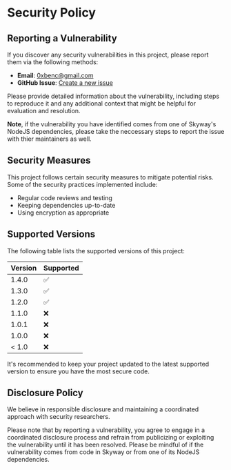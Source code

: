 
# Security Policy

## Reporting a Vulnerability

If you discover any security vulnerabilities in this project, please report them
via the following methods:

- **Email**: [0xbenc@gmail.com](mailto:0xbenc@gmail.com)
- **GitHub Issue**: [Create a new issue](https://github.com/0xbenc/skyway/issues/new)

Please provide detailed information about the vulnerability, including steps to
reproduce it and any additional context that might be helpful for evaluation and resolution.

**Note**, if the vulnerability you have identified comes from one of Skyway's NodeJS
dependencies, please take the neccessary steps to report the issue with thier
maintainers as well.

## Security Measures

This project follows certain security measures to mitigate potential risks.
Some of the security practices implemented include:

- Regular code reviews and testing
- Keeping dependencies up-to-date
- Using encryption as appropriate

## Supported Versions

The following table lists the supported versions of this project:

| Version | Supported          |
| ------- | ------------------ |
| 1.4.0   | :white_check_mark: |
| 1.3.0   | :white_check_mark: |
| 1.2.0   | :white_check_mark: |
| 1.1.0   | :x:                |
| 1.0.1   | :x:                |
| 1.0.0   | :x:                |
| < 1.0   | :x:                |

It's recommended to keep your project updated to the latest supported version to
ensure you have the most secure code.

## Disclosure Policy

We believe in responsible disclosure and maintaining a coordinated approach with
security researchers.

Please note that by reporting a vulnerability, you agree to engage in a coordinated
disclosure process and refrain from publicizing or exploiting the vulnerability
until it has been resolved. Please be mindful of if the vulnerability comes from
code in Skyway or from one of its NodeJS dependencies.
